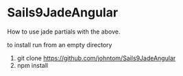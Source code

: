 Sails9JadeAngular
=================
How to use jade partials with the above.

to install run from an empty directory
1. git clone https://github.com/johntom/Sails9JadeAngular
2. npm install
